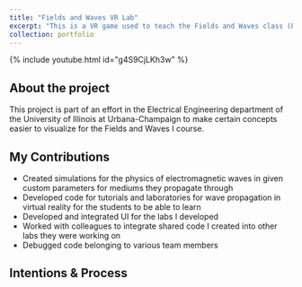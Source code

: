 ```yaml
---
title: "Fields and Waves VR Lab"
excerpt: "This is a VR game used to teach the Fields and Waves class (ECE 329) at the University of Illinois at Urbana-Champaign. <br/><img src='/images/PropogationLabThumbnail.png' width='500' height='300'>"
collection: portfolio
---
```

<!-- {% include youtube.html id="huVNjEjQvaQ" %} -->
{% include youtube.html id="g4S9CjLKh3w" %}

## About the project

This project is part of an effort in the Electrical Engineering department of the University of Illinois at Urbana-Champaign to make certain concepts easier to visualize for the Fields and Waves I course. 

## My Contributions
 <ul>
  <li>Created simulations for the physics of electromagnetic waves in given custom parameters for mediums they propagate through</li>
  <li>Developed code for tutorials and laboratories for wave propagation in virtual reality for the students to be able to learn</li>
  <li>Developed and integrated UI for the labs I developed</li>
  <li>Worked with colleagues to integrate shared code I created into other labs they were working on</li>
  <li>Debugged code belonging to various team members</li>
</ul> 

## Intentions & Process